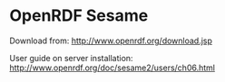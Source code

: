 # OpenRDF Sesame

Download from: <http://www.openrdf.org/download.jsp>

User guide on server installation: <http://www.openrdf.org/doc/sesame2/users/ch06.html>


